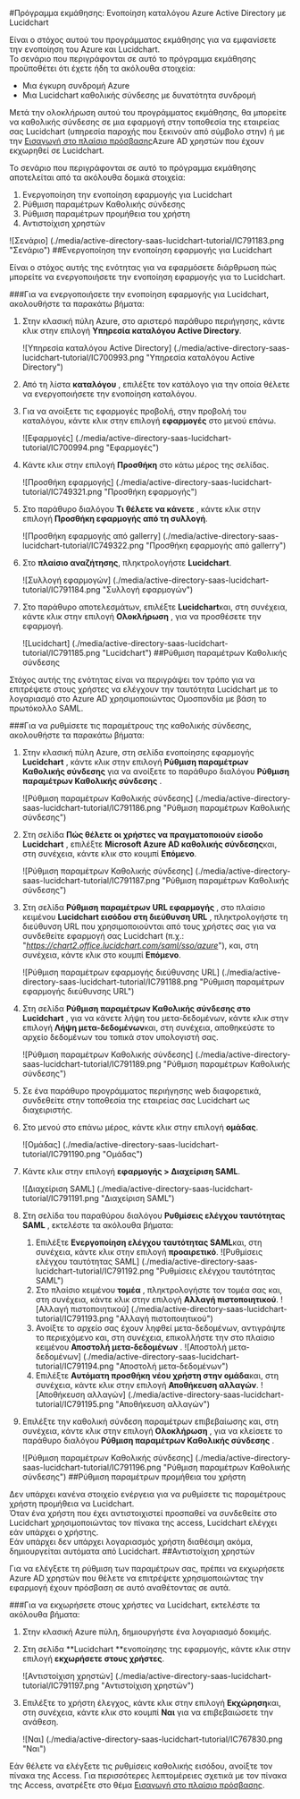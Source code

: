 <properties 
    pageTitle="Πρόγραμμα εκμάθησης: Ενοποίηση καταλόγου Azure Active Directory με Lucidchart | Microsoft Azure" 
    description="Μάθετε πώς μπορείτε να χρησιμοποιήσετε Lucidchart με Azure Active Directory για την ενεργοποίηση της καθολικής σύνδεσης, αυτοματοποιημένη προμήθεια και άλλα!" 
    services="active-directory" 
    authors="jeevansd"  
    documentationCenter="na" 
    manager="femila"/>
<tags 
    ms.service="active-directory" 
    ms.devlang="na" 
    ms.topic="article" 
    ms.tgt_pltfrm="na" 
    ms.workload="identity" 
    ms.date="09/29/2016" 
    ms.author="jeedes" />

#<a name="tutorial-azure-active-directory-integration-with-lucidchart"></a>Πρόγραμμα εκμάθησης: Ενοποίηση καταλόγου Azure Active Directory με Lucidchart
  
Είναι ο στόχος αυτού του προγράμματος εκμάθησης για να εμφανίσετε την ενοποίηση του Azure και Lucidchart.  
Το σενάριο που περιγράφονται σε αυτό το πρόγραμμα εκμάθησης προϋποθέτει ότι έχετε ήδη τα ακόλουθα στοιχεία:

-   Μια έγκυρη συνδρομή Azure
-   Μια Lucidchart καθολικής σύνδεσης με δυνατότητα συνδρομή
  
Μετά την ολοκλήρωση αυτού του προγράμματος εκμάθησης, θα μπορείτε να καθολικής σύνδεσης σε μια εφαρμογή στην τοποθεσία της εταιρείας σας Lucidchart (υπηρεσία παροχής που ξεκινούν από σύμβολο στην) ή με την [Εισαγωγή στο πλαίσιο πρόσβασης](active-directory-saas-access-panel-introduction.md)Azure AD χρηστών που έχουν εκχωρηθεί σε Lucidchart.
  
Το σενάριο που περιγράφονται σε αυτό το πρόγραμμα εκμάθησης αποτελείται από τα ακόλουθα δομικά στοιχεία:

1.  Ενεργοποίηση την ενοποίηση εφαρμογής για Lucidchart
2.  Ρύθμιση παραμέτρων Καθολικής σύνδεσης
3.  Ρύθμιση παραμέτρων προμήθεια του χρήστη
4.  Αντιστοίχιση χρηστών

![Σενάριο] (./media/active-directory-saas-lucidchart-tutorial/IC791183.png "Σενάριο")
##<a name="enabling-the-application-integration-for-lucidchart"></a>Ενεργοποίηση την ενοποίηση εφαρμογής για Lucidchart
  
Είναι ο στόχος αυτής της ενότητας για να εφαρμόσετε διάρθρωση πώς μπορείτε να ενεργοποιήσετε την ενοποίηση εφαρμογής για το Lucidchart.

###<a name="to-enable-the-application-integration-for-lucidchart-perform-the-following-steps"></a>Για να ενεργοποιήσετε την ενοποίηση εφαρμογής για Lucidchart, ακολουθήστε τα παρακάτω βήματα:

1.  Στην κλασική πύλη Azure, στο αριστερό παράθυρο περιήγησης, κάντε κλικ στην επιλογή **Υπηρεσία καταλόγου Active Directory**.

    ![Υπηρεσία καταλόγου Active Directory] (./media/active-directory-saas-lucidchart-tutorial/IC700993.png "Υπηρεσία καταλόγου Active Directory")

2.  Από τη λίστα **καταλόγου** , επιλέξτε τον κατάλογο για την οποία θέλετε να ενεργοποιήσετε την ενοποίηση καταλόγου.

3.  Για να ανοίξετε τις εφαρμογές προβολή, στην προβολή του καταλόγου, κάντε κλικ στην επιλογή **εφαρμογές** στο μενού επάνω.

    ![Εφαρμογές] (./media/active-directory-saas-lucidchart-tutorial/IC700994.png "Εφαρμογές")

4.  Κάντε κλικ στην επιλογή **Προσθήκη** στο κάτω μέρος της σελίδας.

    ![Προσθήκη εφαρμογής] (./media/active-directory-saas-lucidchart-tutorial/IC749321.png "Προσθήκη εφαρμογής")

5.  Στο παράθυρο διαλόγου **Τι θέλετε να κάνετε** , κάντε κλικ στην επιλογή **Προσθήκη εφαρμογής από τη συλλογή**.

    ![Προσθήκη εφαρμογής από gallerry] (./media/active-directory-saas-lucidchart-tutorial/IC749322.png "Προσθήκη εφαρμογής από gallerry")

6.  Στο **πλαίσιο αναζήτησης**, πληκτρολογήστε **Lucidchart**.

    ![Συλλογή εφαρμογών] (./media/active-directory-saas-lucidchart-tutorial/IC791184.png "Συλλογή εφαρμογών")

7.  Στο παράθυρο αποτελεσμάτων, επιλέξτε **Lucidchart**και, στη συνέχεια, κάντε κλικ στην επιλογή **Ολοκλήρωση** , για να προσθέσετε την εφαρμογή.

    ![Lucidchart] (./media/active-directory-saas-lucidchart-tutorial/IC791185.png "Lucidchart")
##<a name="configuring-single-sign-on"></a>Ρύθμιση παραμέτρων Καθολικής σύνδεσης
  
Στόχος αυτής της ενότητας είναι να περιγράψει τον τρόπο για να επιτρέψετε στους χρήστες να ελέγχουν την ταυτότητα Lucidchart με το λογαριασμό στο Azure AD χρησιμοποιώντας Ομοσπονδία με βάση το πρωτόκολλο SAML.

###<a name="to-configure-single-sign-on-perform-the-following-steps"></a>Για να ρυθμίσετε τις παραμέτρους της καθολικής σύνδεσης, ακολουθήστε τα παρακάτω βήματα:

1.  Στην κλασική πύλη Azure, στη σελίδα ενοποίησης εφαρμογής **Lucidchart** , κάντε κλικ στην επιλογή **Ρύθμιση παραμέτρων Καθολικής σύνδεσης** για να ανοίξετε το παράθυρο διαλόγου **Ρύθμιση παραμέτρων Καθολικής σύνδεσης** .

    ![Ρύθμιση παραμέτρων Καθολικής σύνδεσης] (./media/active-directory-saas-lucidchart-tutorial/IC791186.png "Ρύθμιση παραμέτρων Καθολικής σύνδεσης")

2.  Στη σελίδα **Πώς θέλετε οι χρήστες να πραγματοποιούν είσοδο Lucidchart** , επιλέξτε **Microsoft Azure AD καθολικής σύνδεσης**και, στη συνέχεια, κάντε κλικ στο κουμπί **Επόμενο**.

    ![Ρύθμιση παραμέτρων Καθολικής σύνδεσης] (./media/active-directory-saas-lucidchart-tutorial/IC791187.png "Ρύθμιση παραμέτρων Καθολικής σύνδεσης")

3.  Στη σελίδα **Ρύθμιση παραμέτρων URL εφαρμογής** , στο πλαίσιο κειμένου **Lucidchart εισόδου στη διεύθυνση URL** , πληκτρολογήστε τη διεύθυνση URL που χρησιμοποιούνται από τους χρήστες σας για να συνδεθείτε εφαρμογή σας Lucidchart (π.χ.: "*https://chart2.office.lucidchart.com/saml/sso/azure*"), και, στη συνέχεια, κάντε κλικ στο κουμπί **Επόμενο**.

    ![Ρύθμιση παραμέτρων εφαρμογής διεύθυνσης URL] (./media/active-directory-saas-lucidchart-tutorial/IC791188.png "Ρύθμιση παραμέτρων εφαρμογής διεύθυνσης URL")

4.  Στη σελίδα **Ρύθμιση παραμέτρων Καθολικής σύνδεσης στο Lucidchart** , για να κάνετε λήψη του μετα-δεδομένων, κάντε κλικ στην επιλογή **Λήψη μετα-δεδομένων**και, στη συνέχεια, αποθηκεύστε το αρχείο δεδομένων του τοπικά στον υπολογιστή σας.

    ![Ρύθμιση παραμέτρων Καθολικής σύνδεσης] (./media/active-directory-saas-lucidchart-tutorial/IC791189.png "Ρύθμιση παραμέτρων Καθολικής σύνδεσης")

5.  Σε ένα παράθυρο προγράμματος περιήγησης web διαφορετικά, συνδεθείτε στην τοποθεσία της εταιρείας σας Lucidchart ως διαχειριστής.

6.  Στο μενού στο επάνω μέρος, κάντε κλικ στην επιλογή **ομάδας**.

    ![Ομάδας] (./media/active-directory-saas-lucidchart-tutorial/IC791190.png "Ομάδας")

7.  Κάντε κλικ στην επιλογή **εφαρμογής \> Διαχείριση SAML**.

    ![Διαχείριση SAML] (./media/active-directory-saas-lucidchart-tutorial/IC791191.png "Διαχείριση SAML")

8.  Στη σελίδα του παραθύρου διαλόγου **Ρυθμίσεις ελέγχου ταυτότητας SAML** , εκτελέστε τα ακόλουθα βήματα:

    1.  Επιλέξτε **Ενεργοποίηση ελέγχου ταυτότητας SAML**και, στη συνέχεια, κάντε κλικ στην επιλογή **προαιρετικό**.
        ![Ρυθμίσεις ελέγχου ταυτότητας SAML] (./media/active-directory-saas-lucidchart-tutorial/IC791192.png "Ρυθμίσεις ελέγχου ταυτότητας SAML")
    2.  Στο πλαίσιο κειμένου **τομέα** , πληκτρολογήστε τον τομέα σας και, στη συνέχεια, κάντε κλικ στην επιλογή **Αλλαγή πιστοποιητικού**.
        ![Αλλαγή πιστοποιητικού] (./media/active-directory-saas-lucidchart-tutorial/IC791193.png "Αλλαγή πιστοποιητικού")
    3.  Ανοίξτε το αρχείο σας έχουν ληφθεί μετα-δεδομένων, αντιγράψτε το περιεχόμενο και, στη συνέχεια, επικολλήστε την στο πλαίσιο κειμένου **Αποστολή μετα-δεδομένων** .
        ![Αποστολή μετα-δεδομένων] (./media/active-directory-saas-lucidchart-tutorial/IC791194.png "Αποστολή μετα-δεδομένων")
    4.  Επιλέξτε **Αυτόματη προσθήκη νέου χρήστη στην ομάδα**και, στη συνέχεια, κάντε κλικ στην επιλογή **Αποθήκευση αλλαγών**.
        ![Αποθήκευση αλλαγών] (./media/active-directory-saas-lucidchart-tutorial/IC791195.png "Αποθήκευση αλλαγών")

9.  Επιλέξτε την καθολική σύνδεση παραμέτρων επιβεβαίωσης και, στη συνέχεια, κάντε κλικ στην επιλογή **Ολοκλήρωση** , για να κλείσετε το παράθυρο διαλόγου **Ρύθμιση παραμέτρων Καθολικής σύνδεσης** .

    ![Ρύθμιση παραμέτρων Καθολικής σύνδεσης] (./media/active-directory-saas-lucidchart-tutorial/IC791196.png "Ρύθμιση παραμέτρων Καθολικής σύνδεσης")
##<a name="configuring-user-provisioning"></a>Ρύθμιση παραμέτρων προμήθεια του χρήστη
  
Δεν υπάρχει κανένα στοιχείο ενέργεια για να ρυθμίσετε τις παραμέτρους χρήστη προμήθεια να Lucidchart.  
Όταν ένα χρήστη που έχει αντιστοιχιστεί προσπαθεί να συνδεθείτε στο Lucidchart χρησιμοποιώντας τον πίνακα της access, Lucidchart ελέγχει εάν υπάρχει ο χρήστης.  
Εάν υπάρχει δεν υπάρχει λογαριασμός χρήστη διαθέσιμη ακόμα, δημιουργείται αυτόματα από Lucidchart.
##<a name="assigning-users"></a>Αντιστοίχιση χρηστών
  
Για να ελέγξετε τη ρύθμιση των παραμέτρων σας, πρέπει να εκχωρήσετε Azure AD χρηστών που θέλετε να επιτρέψετε χρησιμοποιώντας την εφαρμογή έχουν πρόσβαση σε αυτό αναθέτοντας σε αυτά.

###<a name="to-assign-users-to-lucidchart-perform-the-following-steps"></a>Για να εκχωρήσετε στους χρήστες να Lucidchart, εκτελέστε τα ακόλουθα βήματα:

1.  Στην κλασική Azure πύλη, δημιουργήστε ένα λογαριασμό δοκιμής.

2.  Στη σελίδα **Lucidchart **ενοποίησης της εφαρμογής, κάντε κλικ στην επιλογή **εκχωρήσετε στους χρήστες**.

    ![Αντιστοίχιση χρηστών] (./media/active-directory-saas-lucidchart-tutorial/IC791197.png "Αντιστοίχιση χρηστών")

3.  Επιλέξτε το χρήστη έλεγχος, κάντε κλικ στην επιλογή **Εκχώρηση**και, στη συνέχεια, κάντε κλικ στο κουμπί **Ναι** για να επιβεβαιώσετε την ανάθεση.

    ![Ναι] (./media/active-directory-saas-lucidchart-tutorial/IC767830.png "Ναι")
  
Εάν θέλετε να ελέγξετε τις ρυθμίσεις καθολικής εισόδου, ανοίξτε τον πίνακα της Access. Για περισσότερες λεπτομέρειες σχετικά με τον πίνακα της Access, ανατρέξτε στο θέμα [Εισαγωγή στο πλαίσιο πρόσβασης](active-directory-saas-access-panel-introduction.md).